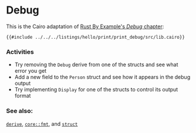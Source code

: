 # Debug

This is the Cairo adaptation of [Rust By Example's _Debug_ chapter](https://doc.rust-lang.org/rust-by-example/print_debug.html):

```cairo,editable
{{#include ../../../listings/hello/print/print_debug/src/lib.cairo}}
```

### Activities

- Try removing the `Debug` derive from one of the structs and see what error you get
- Add a new field to the `Person` struct and see how it appears in the debug output
- Try implementing `Display` for one of the structs to control its output format

### See also:

[`derive`][derive], [`core::fmt`][fmt], and [`struct`][structs]

[derive]: ../../trait/derive.md
[fmt]: https://docs.swmansion.com/scarb/corelib/core-fmt.html
[structs]: ../../custom_types/structs.md
